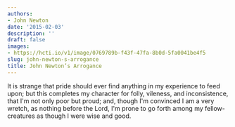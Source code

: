 ```yaml
---
authors:
- John Newton
date: '2015-02-03'
description: ''
draft: false
images:
- https://hcti.io/v1/image/0769789b-f43f-47fa-8b0d-5fa0041be4f5
slug: john-newton-s-arrogance
title: John Newton’s Arrogance
---
```


It is strange that pride should ever find anything in my experience to feed upon; but this completes my character for folly, vileness, and inconsistence, that I'm not only poor but proud; and, though I'm convinced I am a very wretch, as nothing before the Lord, I'm prone to go forth among my fellow-creatures as though I were wise and good.